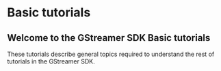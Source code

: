 #  Basic tutorials 

## Welcome to the GStreamer SDK Basic tutorials

These tutorials describe general topics required to understand the rest
of tutorials in the GStreamer SDK.

